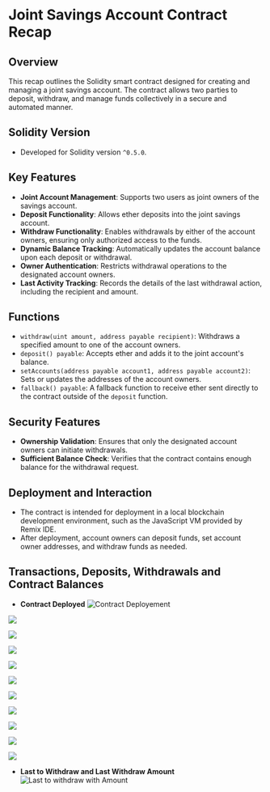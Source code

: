 # Joint Savings Account Contract Recap

## Overview

This recap outlines the Solidity smart contract designed for creating and managing a joint savings account. The contract allows two parties to deposit, withdraw, and manage funds collectively in a secure and automated manner.

## Solidity Version

- Developed for Solidity version `^0.5.0`.

## Key Features

- **Joint Account Management**: Supports two users as joint owners of the savings account.
- **Deposit Functionality**: Allows ether deposits into the joint savings account.
- **Withdraw Functionality**: Enables withdrawals by either of the account owners, ensuring only authorized access to the funds.
- **Dynamic Balance Tracking**: Automatically updates the account balance upon each deposit or withdrawal.
- **Owner Authentication**: Restricts withdrawal operations to the designated account owners.
- **Last Activity Tracking**: Records the details of the last withdrawal action, including the recipient and amount.

## Functions

- `withdraw(uint amount, address payable recipient)`: Withdraws a specified amount to one of the account owners.
- `deposit() payable`: Accepts ether and adds it to the joint account's balance.
- `setAccounts(address payable account1, address payable account2)`: Sets or updates the addresses of the account owners.
- `fallback() payable`: A fallback function to receive ether sent directly to the contract outside of the `deposit` function.

## Security Features

- **Ownership Validation**: Ensures that only the designated account owners can initiate withdrawals.
- **Sufficient Balance Check**: Verifies that the contract contains enough balance for the withdrawal request.

## Deployment and Interaction

- The contract is intended for deployment in a local blockchain development environment, such as the JavaScript VM provided by Remix IDE.
- After deployment, account owners can deposit funds, set account owner addresses, and withdraw funds as needed.

## Transactions, Deposits, Withdrawals and Contract Balances
- **Contract Deployed**
![Contract Deployement](images/deploy_contract.png)

![](images/set_accounts_deposit.png)

![](images/contract_balance1.png)

![](images/deposit_5_eth.png)

![](images/contract_balance2.png)

![](images/deposit_10_eth.png)

![](images/contract_balance3.png)

![](images/withdraw5_eth.png)

![](images/contract_balance4.png)

![](images/withdraw10_eth.png)

![](images/contract_balance5.png)
- **Last to Withdraw and Last Withdraw Amount**
![Last to withdraw with Amount](images/lastToWithdraw_lastWithdrawAmount.png)

